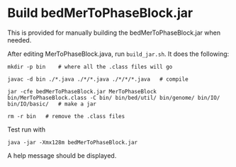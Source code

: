 # Build bedMerToPhaseBlock.jar

This is provided for manually building the bedMerToPhaseBlock.jar when needed.


After editing MerToPhaseBlock.java, run `build_jar.sh`.
It does the following:

```
mkdir -p bin	# where all the .class files will go

javac -d bin ./*.java ./*/*.java ./*/*/*.java	# compile

jar -cfe bedMerToPhaseBlock.jar MerToPhaseBlock bin/MerToPhaseBlock.class -C bin/ bin/bed/util/ bin/genome/ bin/IO/ bin/IO/basic/	# make a jar

rm -r bin	# remove the .class files
```

Test run with

```
java -jar -Xmx128m bedMerToPhaseBlock.jar
```

A help message should be displayed.

